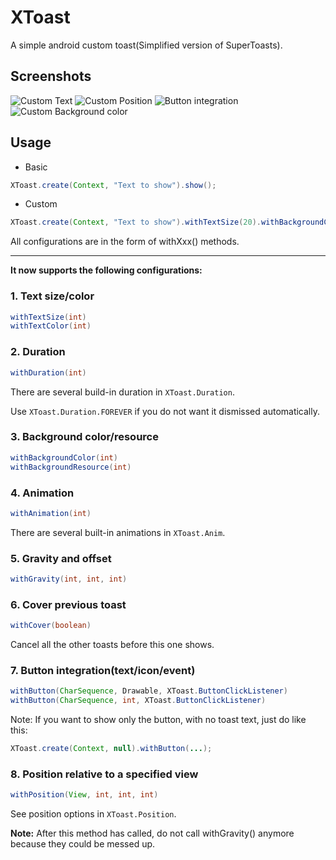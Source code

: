 XToast
====
A simple android custom toast(Simplified version of SuperToasts).

## Screenshots

![Custom Text](screenshots/Screenshot_1.png)
![Custom Position](screenshots/Screenshot_2.png)
![Button integration](screenshots/Screenshot_3.png)
![Custom Background color](screenshots/Screenshot_4.png)

## Usage

- Basic

```java
XToast.create(Context, "Text to show").show();
```

- Custom

```java
XToast.create(Context, "Text to show").withTextSize(20).withBackgroundColor(Color.parseColor("#FF00000")).show();
```

All configurations are in the form of withXxx() methods.

----

**It now supports the following configurations:**

### 1. Text size/color

```java
withTextSize(int)
withTextColor(int)
```

### 2. Duration

```java
withDuration(int)
```

There are several build-in duration in `XToast.Duration`.

Use `XToast.Duration.FOREVER` if you do not want it dismissed automatically.

### 3. Background color/resource

```java
withBackgroundColor(int)
withBackgroundResource(int)
```

### 4. Animation

```java
withAnimation(int)
```

There are several built-in animations in `XToast.Anim`.

### 5. Gravity and offset

```java
withGravity(int, int, int)
```

### 6. Cover previous toast

```java
withCover(boolean)
```

Cancel all the other toasts before this one shows.

### 7. Button integration(text/icon/event)

```java
withButton(CharSequence, Drawable, XToast.ButtonClickListener)
withButton(CharSequence, int, XToast.ButtonClickListener)
```

Note: If you want to show only the button, with no toast text, just do like this:

```java
XToast.create(Context, null).withButton(...);
```

### 8. Position relative to a specified view

```java
withPosition(View, int, int, int)
```

See position options in `XToast.Position`.

**Note:** After this method has called, do not call withGravity() anymore because they could be messed up.
